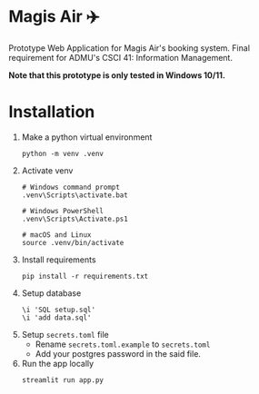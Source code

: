 # Magis Air ✈️
Prototype Web Application for Magis Air's booking system. Final requirement for ADMU's CSCI 41: Information Management.

**Note that this prototype is only tested in Windows 10/11.**

# Installation
1. Make a python virtual environment
    ```
    python -m venv .venv
    ```
2. Activate venv
    ```
    # Windows command prompt
    .venv\Scripts\activate.bat

    # Windows PowerShell
    .venv\Scripts\Activate.ps1

    # macOS and Linux
    source .venv/bin/activate
    ```
3. Install requirements
    ```
    pip install -r requirements.txt
    ```
4. Setup database
    ```
    \i 'SQL setup.sql'
    \i 'add data.sql'
    ```
5. Setup `secrets.toml` file
    - Rename `secrets.toml.example` to `secrets.toml`
    - Add your postgres password in the said file.
6. Run the app locally
    ```
    streamlit run app.py
    ```




